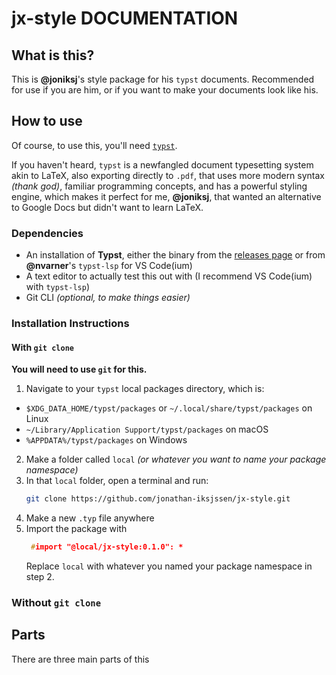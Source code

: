 # jx-style DOCUMENTATION

## What is this?
This is **@joniksj**'s style package for his `typst` documents. Recommended for use if you are him, or if you want to make your documents look like his.

## How to use
Of course, to use this, you'll need [`typst`](https://github.com/typst/typst).

If you haven't heard, `typst` is a newfangled document typesetting system akin to LaTeX, also exporting directly to `.pdf`, that uses more modern syntax *(thank god)*, familiar programming concepts, and has a powerful styling engine, which makes it perfect for me, **@joniksj**, that wanted an alternative to Google Docs but didn't want to learn LaTeX.

### Dependencies

- An installation of **Typst**, either the binary from the [releases page](https://github.com/typst/typst/releases/) or from **@nvarner**'s `typst-lsp` for VS Code(ium)
- A text editor to actually test this out with (I recommend VS Code(ium) with `typst-lsp`)
- Git CLI *(optional, to make things easier)*

### Installation Instructions

#### With `git clone`
**You will need to use `git` for this.**
1. Navigate to your `typst` local packages directory, which is:
  - `$XDG_DATA_HOME/typst/packages` or `~/.local/share/typst/packages` on Linux
  - `~/Library/Application Support/typst/packages` on macOS
  - `%APPDATA%/typst/packages` on Windows
2. Make a folder called `local` *(or whatever you want to name your package namespace)*
3. In that `local` folder, open a terminal and run:
    ```bash
    git clone https://github.com/jonathan-iksjssen/jx-style.git
    ```
4. Make a new `.typ` file anywhere
5. Import the package with
   ```c
    #import "@local/jx-style:0.1.0": *
   ```
   Replace `local` with whatever you named your package namespace in step 2.

### Without `git clone`

## Parts

There are three main parts of this 